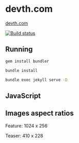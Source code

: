 # devth.com

[devth.com](https://devth.com)

[![Build status](https://img.shields.io/travis/devth/devth.github.com/source.svg?style=flat-square)](https://travis-ci.org/devth/devth.github.com)

## Running

```bash
gem install bundler

bundle install

bundle exec jekyll serve -D
```

## JavaScript

## Images aspect ratios

Feature: 1024 x 256

Teaser: 410 x 228
